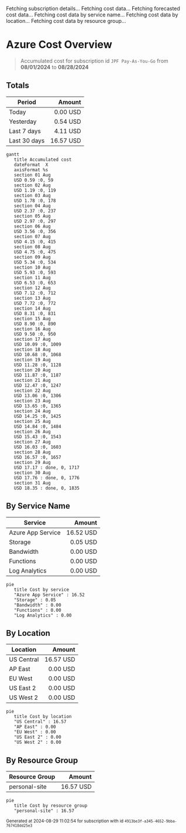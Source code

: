 Fetching subscription details...
Fetching cost data...
Fetching forecasted cost data...
Fetching cost data by service name...
Fetching cost data by location...
Fetching cost data by resource group...
# Azure Cost Overview

> Accumulated cost for subscription id `JPF Pay-As-You-Go` from **08/01/2024** to **08/28/2024**

## Totals

|Period|Amount|
|---|---:|
|Today|0.00 USD|
|Yesterday|0.54 USD|
|Last 7 days|4.11 USD|
|Last 30 days|16.57 USD|

```mermaid
gantt
   title Accumulated cost
   dateFormat  X
   axisFormat %s
   section 01 Aug
   USD 0.59 :0, 59
   section 02 Aug
   USD 1.19 :0, 119
   section 03 Aug
   USD 1.78 :0, 178
   section 04 Aug
   USD 2.37 :0, 237
   section 05 Aug
   USD 2.97 :0, 297
   section 06 Aug
   USD 3.56 :0, 356
   section 07 Aug
   USD 4.15 :0, 415
   section 08 Aug
   USD 4.75 :0, 475
   section 09 Aug
   USD 5.34 :0, 534
   section 10 Aug
   USD 5.93 :0, 593
   section 11 Aug
   USD 6.53 :0, 653
   section 12 Aug
   USD 7.12 :0, 712
   section 13 Aug
   USD 7.72 :0, 772
   section 14 Aug
   USD 8.31 :0, 831
   section 15 Aug
   USD 8.90 :0, 890
   section 16 Aug
   USD 9.50 :0, 950
   section 17 Aug
   USD 10.09 :0, 1009
   section 18 Aug
   USD 10.68 :0, 1068
   section 19 Aug
   USD 11.28 :0, 1128
   section 20 Aug
   USD 11.87 :0, 1187
   section 21 Aug
   USD 12.47 :0, 1247
   section 22 Aug
   USD 13.06 :0, 1306
   section 23 Aug
   USD 13.65 :0, 1365
   section 24 Aug
   USD 14.25 :0, 1425
   section 25 Aug
   USD 14.84 :0, 1484
   section 26 Aug
   USD 15.43 :0, 1543
   section 27 Aug
   USD 16.03 :0, 1603
   section 28 Aug
   USD 16.57 :0, 1657
   section 29 Aug
   USD 17.17 : done, 0, 1717
   section 30 Aug
   USD 17.76 : done, 0, 1776
   section 31 Aug
   USD 18.35 : done, 0, 1835
```

## By Service Name

|Service|Amount|
|---|---:|
|Azure App Service|16.52 USD|
|Storage|0.05 USD|
|Bandwidth|0.00 USD|
|Functions|0.00 USD|
|Log Analytics|0.00 USD|

```mermaid
pie
   title Cost by service
   "Azure App Service" : 16.52
   "Storage" : 0.05
   "Bandwidth" : 0.00
   "Functions" : 0.00
   "Log Analytics" : 0.00
```

## By Location

|Location|Amount|
|---|---:|
|US Central|16.57 USD|
|AP East|0.00 USD|
|EU West|0.00 USD|
|US East 2|0.00 USD|
|US West 2|0.00 USD|

```mermaid
pie
   title Cost by location
   "US Central" : 16.57
   "AP East" : 0.00
   "EU West" : 0.00
   "US East 2" : 0.00
   "US West 2" : 0.00
```

## By Resource Group

|Resource Group|Amount|
|---|---:|
|personal-site|16.57 USD|

```mermaid
pie
   title Cost by resource group
   "personal-site" : 16.57
```

<sup>Generated at 2024-08-29 11:02:54 for subscription with id `4913be3f-a345-4652-9bba-767418dd25e3`</sup>
